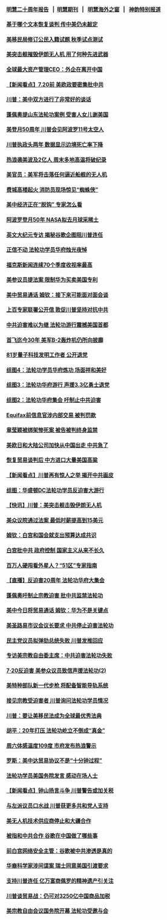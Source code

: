 #### [明慧二十周年报告](https://github.com/gfw-breaker/mh-reports/blob/master/README.md?t=07200421) &nbsp;&nbsp;|&nbsp;&nbsp;[明慧期刊](https://github.com/gfw-breaker/mh-qikan) &nbsp;&nbsp;|&nbsp;&nbsp; [明慧海外之窗](https://github.com/gfw-breaker/mh-news/blob/master/README.md?t=07200421) &nbsp;&nbsp;|&nbsp;&nbsp; [神韵特别报道](https://github.com/gfw-breaker/mh-news/blob/master/shenyun.md?t=07200421) 

#### [基于哪个文本恢复谈判 传中美仍未敲定](../pages/nsc412/n11396725.md?t=07200421) 

#### [美移民局修订公民入籍试题 秋季试点测试](../pages/nsc412/n11396580.md?t=07200421) 

#### [美突击舰摧毁伊朗无人机 用了何种先进武器](../pages/nsc412/n11396566.md?t=07200421) 

#### [全球最大资产管理CEO：外企在离开中国](../pages/nsc412/n11396727.md?t=07200421) 

#### [【新闻看点】7.20前 美欧政要密集批中共](../pages/nsc412/n11396069.md?t=07200421) 

#### [川普：美中双方进行了非常好的谈话](../pages/nsc412/n11396233.md?t=07200421) 

#### [蓬佩奥提山东法轮功案例 受害人女儿谢美国](../pages/nsc412/n11396474.md?t=07200421) 

#### [美登月50周年 川普会见阿波罗11号太空人](../pages/nsc412/n11396296.md?t=07200421) 

#### [川普执政头两年 数据显示边境死亡率下降](../pages/nsc412/n11396485.md?t=07200421) 

#### [热浪袭美波及2亿人 周末多地高温将破纪录](../pages/nsc412/n11396366.md?t=07200421) 

#### [美官员：美军将击落任何逼近船舰的无人机](../pages/nsc412/n11395844.md?t=07200421) 

#### [费城高楼起火 消防员现场惊见“蜘蛛侠”](../pages/nsc412/n11396040.md?t=07200421) 

#### [美中经济正在“脱钩” 专家怎么看](../pages/nsc412/n11396179.md?t=07200421) 

#### [阿波罗登月50年 NASA拟去月球采稀土](../pages/nsc412/n11395775.md?t=07200421) 

#### [英文大纪元专访 揭秘谷歌企图阻川普连任](../pages/nsc412/n11395918.md?t=07200421) 

#### [正信不动 法轮功学员华府烛光夜悼](../pages/nsc412/n11396355.md?t=07200421) 

#### [福克斯新闻连续70个季度收视率最高](../pages/nsc412/n11395496.md?t=07200421) 

#### [美参议员提法案 限制华为买卖美国专利](../pages/nsc412/n11395833.md?t=07200421) 

#### [美中贸易通话 姆钦：接下来可能面对面会谈](../pages/nsc412/n11395747.md?t=07200421) 

#### [上百专家联署公开信 敦促川普坚持对抗中共](../pages/nsc412/n11394859.md?t=07200421) 

#### [中共迫害难以为继 法轮功游行震撼美国首都](../pages/nsc412/n11394281.md?t=07200421) 

#### [首飞迄今30年 美军B-2轰炸机仍所向披靡](../pages/nsc412/n11395211.md?t=07200421) 

#### [81岁量子科技发明工作者 公开退党](../pages/nsc412/n11394585.md?t=07200421) 

#### [组图4：法轮功学员华府炼功 场面祥和美好](../pages/nsc412/n11394709.md?t=07200421) 

#### [组图3：法轮功华府游行 声援3.3亿勇士退党](../pages/nsc412/n11394387.md?t=07200421) 

#### [组图2：法轮功华府集会 吁制止中共迫害](../pages/nsc412/n11394282.md?t=07200421) 

#### [Equifax前信息官涉内部交易 被判罚款](../pages/nsc412/n11394044.md?t=07200421) 

#### [章莹颖被绑架惨死案 被告被判终身监禁](../pages/nsc412/n11394066.md?t=07200421) 

#### [美欧日和大陆公司加快从中国出走 中共急了](../pages/nsc412/n11393790.md?t=07200421) 

#### [恢复贸易谈判后 中方进口大量美国高粱](../pages/nsc412/n11393905.md?t=07200421) 

#### [【新闻看点】川普再有惊人之举 揭开中共画皮](../pages/nsc412/n11393493.md?t=07200421) 

#### [组图：华盛顿DC法轮功学员反迫害大游行](../pages/nsc412/n11393926.md?t=07200421) 

#### [【快讯】川普：美突击舰击毁伊朗无人机](../pages/nsc412/n11393964.md?t=07200421) 

#### [美众议院通过法案 最低时薪提高到15美元](../pages/nsc412/n11393728.md?t=07200421) 

#### [姆钦：白宫和国会就支出预算达成共识](../pages/nsc412/n11393650.md?t=07200421) 

#### [白宫批中共 政府控制 国家主义从来不长久](../pages/nsc412/n11393496.md?t=07200421) 

#### [百万人硬闯看外星人？“51区”专家指南](../pages/nsc412/n11393001.md?t=07200421) 

#### [【直播】反迫害20周年 法轮功华府大集会](../pages/nsc412/n11386430.md?t=07200421) 

#### [蓬佩奥吁制止宗教迫害 批中共监禁法轮功](../pages/nsc412/n11393342.md?t=07200421) 

#### [美中今日将贸易通话 姆钦：华为不是关键点](../pages/nsc412/n11393282.md?t=07200421) 

#### [美圣路易市议会议长要求 中共停止迫害法轮功](../pages/nsc412/n11393251.md?t=07200421) 

#### [民主党议员拟弹劾总统失败 川普发推回应](../pages/nsc412/n11392717.md?t=07200421) 

#### [专访美宗教自由委主席：中共迫害法轮功失败](../pages/nsc412/n11391294.md?t=07200421) 

#### [7‧20反迫害 美参众议员致信声援法轮功(2)](../pages/nsc412/n11391822.md?t=07200421) 

#### [美特种部队新一代步枪 将配备智能导轨系统](../pages/nsc412/n11392071.md?t=07200421) 

#### [接见宗教受迫害者 川普询问法轮功学员情况](../pages/nsc412/n11391208.md?t=07200421) 

#### [川普：要让美移民法成为全球最优秀法典](../pages/nsc412/n11391947.md?t=07200421) 

#### [胡平：20年打压 法轮功屹立不倒成“真金”](../pages/nsc412/n11391900.md?t=07200421) 

#### [周六体感温度109度 市府发布热浪警示](../pages/nsc412/n11391893.md?t=07200421) 

#### [罗斯：美中达贸易协议不是“十分钟过程”](../pages/nsc412/n11391165.md?t=07200421) 

#### [法轮功学员美国务院发言 感动在场人士](../pages/nsc412/n11391241.md?t=07200421) 

#### [【新闻看点】钟山扬言斗争 川普警告或加关税](../pages/nsc412/n11390828.md?t=07200421) 

#### [与左派议员口水战 川普获更多共和党人支持](../pages/nsc412/n11390726.md?t=07200421) 

#### [美无人机技术供应商停止和大疆合作](../pages/nsc412/n11390783.md?t=07200421) 

#### [被指和中共合作 谷歌在中国做了哪些事](../pages/nsc412/n11390549.md?t=07200421) 

#### [前白宫网络安全主管：谷歌被中共渗透是真的](../pages/nsc412/n11390388.md?t=07200421) 

#### [华裔科学家涉间谍案 瑞士同意美国引渡要求](../pages/nsc412/n11389956.md?t=07200421) 

#### [支持川普连任 亿万富商佩罗的精神遗产引关注](../pages/nsc412/n11387101.md?t=07200421) 

#### [川普谈贸易战：仍可对3250亿中国商品加税](../pages/nsc412/n11389051.md?t=07200421) 

#### [美宗教自由会议国务院开幕 法轮功受邀与会](../pages/nsc412/n11388662.md?t=07200421) 

